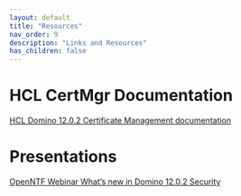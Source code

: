 ```yaml
---
layout: default
title: "Resources"
nav_order: 9
description: "Links and Resources"
has_children: false
---
```


# HCL CertMgr Documentation

[HCL Domino 12.0.2 Certificate Management documentation](https://help.hcltechsw.com/domino/12.0.2/admin/secu_le_using_certificate_manager.html)

# Presentations

[OpenNTF Webinar What’s new in Domino 12.0.2 Security](https://www.openntf.org/Public/presentations.nsf/0/56D662F26C6D9821862589580061AEAD/$FILE/openntf2023_domino_security_final.pdf)





